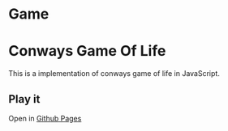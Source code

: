 # Game
# Conways Game Of Life
This is a implementation of conways game of life in
JavaScript.

## Play it
Open in [Github Pages](https://1234caren.github.io/game)
